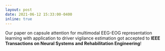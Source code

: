 ```yaml
---
layout: post
date: 2021-06-12 15:33:00-0400
inline: true
---
```


Our paper on capsule attention for multimodal EEG-EOG representation learning with application to driver vigilance estimation got accepted to **IEEE Transactions on Neural Systems and Rehabilitation Engineering**!
